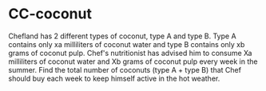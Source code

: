 # CC-coconut
Chefland has 2 different types of coconut, type A and type B. Type A contains only xa milliliters of coconut water and type B contains only xb grams of coconut pulp. Chef's nutritionist has advised him to consume Xa milliliters of coconut water and Xb grams of coconut pulp every week in the summer. Find the total number of coconuts (type A + type B) that Chef should buy each week to keep himself active in the hot weather.
